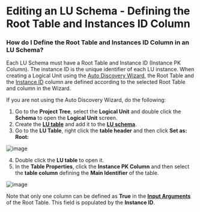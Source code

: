 # Editing an LU Schema - Defining the Root Table and Instances ID Column

### How do I Define the Root Table and Instances ID Column in an LU Schema?

Each LU Schema must have a Root Table and Instance ID  (Instance PK Column). The instance ID is the unique identifier of each LU instance.
When creating a Logical Unit using the [Auto Discovery Wizard](https://github.com/k2view-academy/K2View-Academy/blob/master/articles/03_logical_units/06_auto_discovery_wizard.md), the Root Table and the [Instance ID](https://github.com/k2view-academy/K2View-Academy/blob/master/articles/01_fabric_overview/02_fabric_glossary.md#instance-id) column are defined according to the selected Root Table and column in the Wizard. 

If you are not using the Auto Discovery Wizard, do the following:

1. Go to the **Project Tree**, select the **Logical Unit** and double click the **Schema** to open the **Logical Unit** screen.
2. Create the [**LU table**](https://github.com/k2view-academy/K2View-Academy/blob/master/articles/02_LU_tables/01_LU_tables_overview.md) and add it to the [**LU schema**](https://github.com/k2view-academy/K2View-Academy/blob/master/articles/03_logical_units/09_add_table_to_a_schema.md).
3. Go to the **LU Table**, right click the **table header** and then click **Set as: Root:**

![image](https://github.com/k2view-academy/K2View-Academy/blob/master/articles/03_logical_units/images/03_08_01_tables.png)

4. Double click the **LU table** to open it.
5. In the **Table Properties**, click the **Instance PK Column** and then select the **table column** defining the **Main Identifier** of the table.

![image](https://github.com/k2view-academy/K2View-Academy/blob/master/articles/03_logical_units/images/03_08_02_tables.png)

Note that only one column can be defined as **True** in the [**Input Arguments**](https://github.com/k2view-academy/K2View-Academy/blob/master/articles/03_logical_units/12_LU_hierarchy_and_linking_table_population.md#how-do-i-link-a-table-population-to-the-lu-schema)  of the Root Table. This field is populated by the **Instance ID**. 

